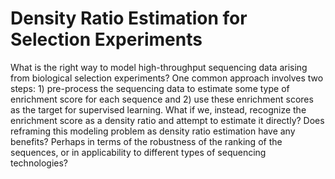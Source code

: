 # Density Ratio Estimation for Selection Experiments

What is the right way to model high-throughput sequencing data arising from biological selection experiments? One common approach involves two steps: 1) pre-process the sequencing data to estimate some type of enrichment score for each sequence and 2) use these enrichment scores as the target for supervised learning. What if we, instead, recognize the enrichment score as a density ratio and attempt to estimate it directly? Does reframing this modeling problem as density ratio estimation have any benefits? Perhaps in terms of the robustness of the ranking of the sequences, or in applicability to different types of sequencing technologies?
